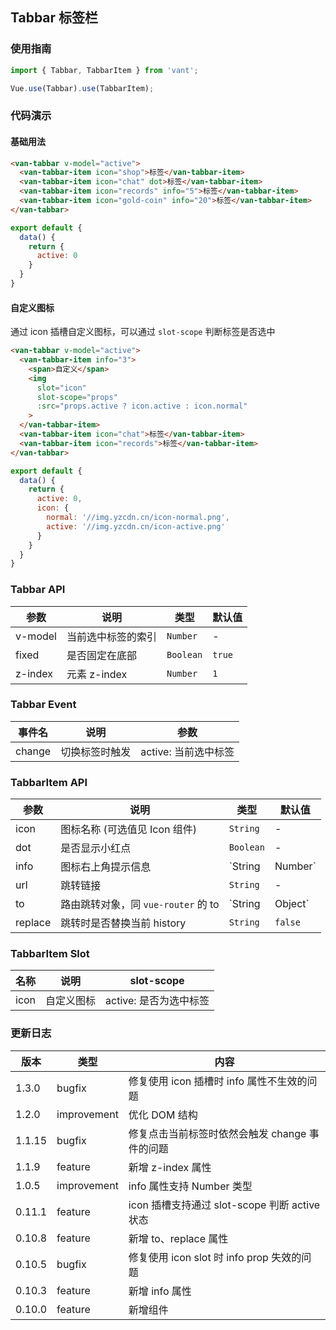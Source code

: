 ## Tabbar 标签栏

### 使用指南
``` javascript
import { Tabbar, TabbarItem } from 'vant';

Vue.use(Tabbar).use(TabbarItem);
```

### 代码演示

#### 基础用法


```html
<van-tabbar v-model="active">
  <van-tabbar-item icon="shop">标签</van-tabbar-item>
  <van-tabbar-item icon="chat" dot>标签</van-tabbar-item>
  <van-tabbar-item icon="records" info="5">标签</van-tabbar-item>
  <van-tabbar-item icon="gold-coin" info="20">标签</van-tabbar-item>
</van-tabbar>
```

```javascript
export default {
  data() {
    return {
      active: 0
    }
  }
}
```


#### 自定义图标
通过 icon 插槽自定义图标，可以通过 `slot-scope` 判断标签是否选中

```html
<van-tabbar v-model="active">
  <van-tabbar-item info="3">
    <span>自定义</span>
    <img
      slot="icon"
      slot-scope="props"
      :src="props.active ? icon.active : icon.normal"
    >
  </van-tabbar-item>
  <van-tabbar-item icon="chat">标签</van-tabbar-item>
  <van-tabbar-item icon="records">标签</van-tabbar-item>
</van-tabbar>
```

```javascript
export default {
  data() {
    return {
      active: 0,
      icon: {
        normal: '//img.yzcdn.cn/icon-normal.png',
        active: '//img.yzcdn.cn/icon-active.png'
      }
    }
  }
}
```


### Tabbar API

| 参数 | 说明 | 类型 | 默认值 |
|-----------|-----------|-----------|-------------|
| v-model | 当前选中标签的索引 | `Number` | - |
| fixed | 是否固定在底部 | `Boolean` | `true` |
| z-index | 元素 z-index | `Number` | `1` |

### Tabbar Event

| 事件名 | 说明 | 参数 |
|-----------|-----------|-----------|
| change | 切换标签时触发 | active: 当前选中标签 |

### TabbarItem API

| 参数 | 说明 | 类型 | 默认值 |
|-----------|-----------|-----------|-----------|
| icon | 图标名称 (可选值见 Icon 组件) | `String` | - |
| dot | 是否显示小红点 | `Boolean` | - |
| info | 图标右上角提示信息 | `String | Number` | - |
| url | 跳转链接 | `String` | - |
| to | 路由跳转对象，同 `vue-router` 的 to | `String | Object` | - |
| replace | 跳转时是否替换当前 history | `String` | `false` |

### TabbarItem Slot

| 名称 | 说明 | slot-scope |
|-----------|-----------|-----------|
| icon | 自定义图标 | active: 是否为选中标签 |

### 更新日志

| 版本 | 类型 | 内容 |
|-----------|-----------|-----------|
| 1.3.0 | bugfix | 修复使用 icon 插槽时 info 属性不生效的问题 |
| 1.2.0 | improvement | 优化 DOM 结构 |
| 1.1.15 | bugfix | 修复点击当前标签时依然会触发 change 事件的问题 |
| 1.1.9 | feature | 新增 z-index 属性 |
| 1.0.5 | improvement | info 属性支持 Number 类型 |
| 0.11.1 | feature | icon 插槽支持通过 slot-scope 判断 active 状态 |
| 0.10.8 | feature | 新增 to、replace 属性 |
| 0.10.5 | bugfix | 修复使用 icon slot 时 info prop 失效的问题 |
| 0.10.3 | feature | 新增 info 属性 |
| 0.10.0 | feature | 新增组件 |
